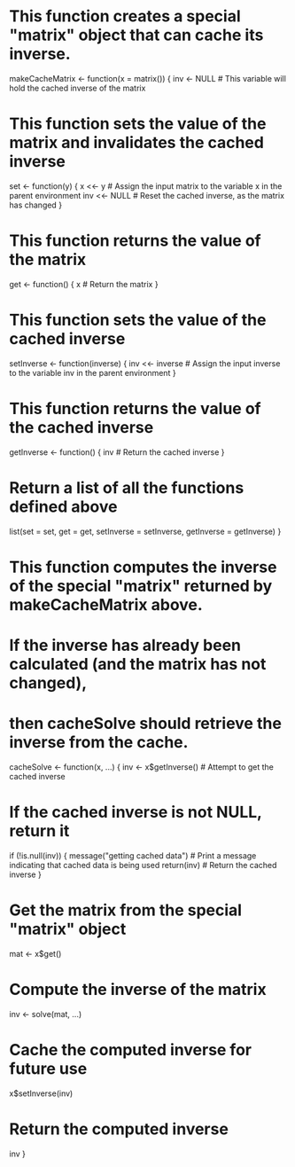 # This function creates a special "matrix" object that can cache its inverse.
makeCacheMatrix <- function(x = matrix()) {
  inv <- NULL  # This variable will hold the cached inverse of the matrix
  
  # This function sets the value of the matrix and invalidates the cached inverse
  set <- function(y) {
    x <<- y  # Assign the input matrix to the variable x in the parent environment
    inv <<- NULL  # Reset the cached inverse, as the matrix has changed
  }
  
  # This function returns the value of the matrix
  get <- function() {
    x  # Return the matrix
  }
  
  # This function sets the value of the cached inverse
  setInverse <- function(inverse) {
    inv <<- inverse  # Assign the input inverse to the variable inv in the parent environment
  }
  
  # This function returns the value of the cached inverse
  getInverse <- function() {
    inv  # Return the cached inverse
  }
  
  # Return a list of all the functions defined above
  list(set = set, get = get,
       setInverse = setInverse,
       getInverse = getInverse)
}

# This function computes the inverse of the special "matrix" returned by makeCacheMatrix above.
# If the inverse has already been calculated (and the matrix has not changed),
# then cacheSolve should retrieve the inverse from the cache.
cacheSolve <- function(x, ...) {
  inv <- x$getInverse()  # Attempt to get the cached inverse
  
  # If the cached inverse is not NULL, return it
  if (!is.null(inv)) {
    message("getting cached data")  # Print a message indicating that cached data is being used
    return(inv)  # Return the cached inverse
  }
  
  # Get the matrix from the special "matrix" object
  mat <- x$get()
  
  # Compute the inverse of the matrix
  inv <- solve(mat, ...)
  
  # Cache the computed inverse for future use
  x$setInverse(inv)
  
  # Return the computed inverse
  inv
}

